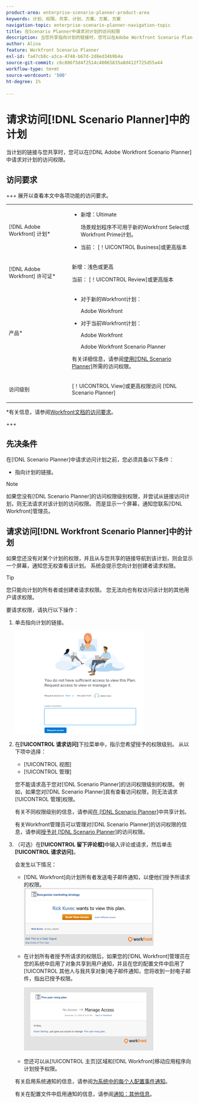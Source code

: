 ```yaml
---
product-area: enterprise-scenario-planner-product-area
keywords: 计划、权限、共享、计划、方案、方案、方案
navigation-topic: enterprise-scenario-planner-navigation-topic
title: 在Scenario Planner中请求对计划的访问权限
description: 当您共享指向计划的链接时，您可以在Adobe Workfront Scenario Planner中请求对计划的访问权限。
author: Alina
feature: Workfront Scenario Planner
exl-id: fa47cb8c-a3ca-4748-b67d-2d8ed34b9b4a
source-git-commit: c6c806f5d4f2514c40065835a8d412f725d55a44
workflow-type: tm+mt
source-wordcount: '500'
ht-degree: 1%

---
```


# 请求访问[!DNL Scenario Planner]中的计划

当计划的链接与您共享时，您可以在[!DNL Adobe Workfront Scenario Planner]中请求对计划的访问权限。

## 访问要求

+++ 展开以查看本文中各项功能的访问要求。

<table style="table-layout:auto"> 
 <col> 
 <col> 
 <tbody> 
  <tr> 
   <td> <p>[!DNL Adobe Workfront] 计划*</p> </td> 
   <td> <ul></li>
   <li><p>新增：Ultimate </p></li>
   <p>场景规划程序不可用于新的Workfront Select或Workfront Prime计划。 </p>
   <li><p>当前： [！UICONTROL Business]或更高版本</p></ul>
   </td> 
  </tr> 
  <tr> 
   <td> <p>[!DNL Adobe Workfront] 许可证*</p> </td> 
   <td> <p>新增：浅色或更高</p> 
   <p>当前： [！UICONTROL Review]或更高版本</p> </td> 
  </tr> 
  <tr> 
   <td>产品* </td> 
   <td> <ul><li><p>对于新的Workfront计划：</p><p> Adobe Workfront</li></p>
   <li><p>对于当前Workfront计划： </p>
   <p>Adobe Workfront</p> <p>Adobe Workfront Scenario Planner</p></li></ul>

<p>有关详细信息，请参阅<a href="../scenario-planner/access-needed-to-use-sp.md" class="MCXref xref">使用[!DNL Scenario Planner]</a>所需的访问权限。 </p> </td> 
  </tr> 
  <tr data-mc-conditions=""> 
   <td>访问级别 </td> 
   <td>  <p>[！UICONTROL View]或更高权限访问 [!DNL Scenario Planner]</p>  </td> 
  </tr>
 </tbody> 
</table>

*有关信息，请参阅[Workfront文档的访问要求](/help/quicksilver/administration-and-setup/add-users/access-levels-and-object-permissions/access-level-requirements-in-documentation.md)。

+++

## 先决条件

在[!DNL Scenario Planner]中请求访问计划之前，您必须具备以下条件：

* 指向计划的链接。

>[!NOTE]
>
>如果您没有[!DNL Scenario Planner]的访问权限级别权限，并尝试从链接访问计划，则无法请求对该计划的访问权限。 而是显示一个屏幕，通知您联系[!DNL Workfront]管理员。

## 请求访问[!DNL Workfront Scenario Planner]中的计划

如果您还没有对某个计划的权限，并且从与您共享的链接导航到该计划，则会显示一个屏幕，通知您无权查看该计划。 系统会提示您向计划创建者请求权限。

>[!TIP]
>
>您只能向计划的所有者或创建者请求权限。 您无法向也有权访问该计划的其他用户请求权限。

要请求权限，请执行以下操作：

1. 单击指向计划的链接。

   ![](assets/request-access-to-plan-350x277.png)

1. 在&#x200B;**[!UICONTROL 请求访问]**&#x200B;下拉菜单中，指示您希望授予的权限级别。 从以下项中选择：

   * [!UICONTROL 视图]
   * [!UICONTROL 管理]

   您不能请求高于您对[!DNL Scenario Planner]的访问权限级别的权限。 例如，如果您对[!DNL Scenario Planner]具有查看访问权限，则无法请求[!UICONTROL 管理]权限。

   有关不同权限级别的信息，请参阅[在 [!DNL Scenario Planner]](../scenario-planner/share-a-plan.md)中共享计划。

   有关Workfront管理员可以管理对[!DNL Scenario Planner]的访问权限的信息，请参阅[授予对 [!DNL Scenario Planner]](../administration-and-setup/add-users/configure-and-grant-access/grant-access-sp.md)的访问权限。

1. （可选）在&#x200B;**[!UICONTROL 留下评论框]**&#x200B;中输入评论或请求，然后单击&#x200B;**[!UICONTROL 请求访问]**。

   会发生以下情况：

   * [!DNL Workfront]向计划所有者发送电子邮件通知，以便他们授予所请求的权限。\
     ![](assets/request-access-to-plan-email-350x156.png)

   * 在计划所有者授予所请求的权限后，如果您的[!DNL Workfront]管理员在您的系统中启用了对象共享到用户通知，并且在您的配置文件中启用了[!UICONTROL 其他人与我共享对象]电子邮件通知，您将收到一封电子邮件，指出已授予权限。

     ![](assets/access-granted-to-plan-email-350x172.png)

   * 您还可以从[!UICONTROL 主页]区域和[!DNL Workfront]移动应用程序向计划授予权限。

   有关启用系统通知的信息，请参阅[为系统中的每个人配置事件通知](../administration-and-setup/manage-workfront/emails/configure-event-notifications-for-everyone-in-the-system.md)。

   有关在配置文件中启用通知的信息，请参阅[通知：其他信息](../workfront-basics/using-notifications/notifications-misc-information.md)。
